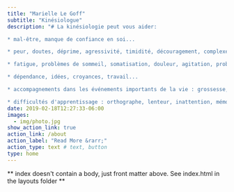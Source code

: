 ```yaml
---
title: "Marielle Le Goff"
subtitle: "Kinésiologue"
description: "# La kinésiologie peut vous aider:

* mal-être, manque de confiance en soi...

* peur, doutes, déprime, agressivité, timidité, découragement, complexes, difficultés relationnelles...

* fatigue, problèmes de sommeil, somatisation, douleur, agitation, problèmes alimentaires, pipi au lit, bégaiement...

* dépendance, idées, croyances, travail...

* accompagnements dans les événements importants de la vie : grossesse, naissance, deuil, accident, séparation, examen, compétition...

* difficultés d'apprentissage : orthographe, lenteur, inattention, mémoire, écriture, écoute, concentration, lecture..."
date: 2019-02-18T12:27:33-06:00
images:
  - img/photo.jpg
show_action_link: true
action_link: /about
action_label: "Read More &rarr;"
action_type: text # text, button
type: home
---
```


** index doesn't contain a body, just front matter above.
See index.html in the layouts folder **
